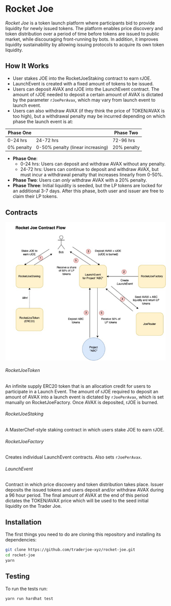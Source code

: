 # Rocket Joe

_Rocket Joe_ is a token launch platform where participants bid to provide liquidity for newly issued tokens. The platform enables price discovery and token distribution over a period of time before tokens are issued to public market, while discouraging front-running by bots. In addition, it improves liquidity sustainability by allowing issuing protocols to acquire its own token liquidity.

## How It Works

- User stakes JOE into the RocketJoeStaking contract to earn rJOE.
- LaunchEvent is created with a fixed amount of tokens to be issued.
- Users can deposit AVAX and rJOE into the LaunchEvent contract. The amount of rJOE needed to deposit a certain amount of AVAX is dictated by the parameter `rJoePerAvax`, which may vary from launch event to launch event.
- Users can also withdraw AVAX (if they think the price of TOKEN/AVAX is too high), but a withdrawal penalty may be incurred depending on which phase the launch event is at:

| Phase One  |                                   | Phase Two   |
| ---------- | --------------------------------- | ----------- |
| 0-24 hrs   | 24-72 hrs                         | 72-96 hrs   |
| 0% penalty | 0-50% penalty (linear increasing) | 20% penalty |

- **Phase One**:
  - 0-24 hrs: Users can deposit and withdraw AVAX without any penalty.
  - 24-72 hrs: Users can continue to deposit and withdraw AVAX, but must incur a withdrawal penalty that increases linearly from 0-50%.
- **Phase Two**: Users can _only_ withdraw AVAX with a 20% penalty.
- **Phase Three**: Initial liquidity is seeded, but the LP tokens are locked for an additional 3-7 days. After this phase, both user and issuer are free to claim their LP tokens.

## Contracts

![Rocket Joe contract flow](assets/Rocket_Joe.jpeg)

###### RocketJoeToken

An infinite supply ERC20 token that is an allocation credit for users to participate in a Launch Event. The amount of rJOE required to deposit an amount of AVAX into a launch event is dictated by `rJoePerAvax`, which is set manually on RocketJoeFactory. Once AVAX is deposited, rJOE is burned.

###### RocketJoeStaking

A MasterChef-style staking contract in which users stake JOE to earn rJOE.

###### RocketJoeFactory

Creates individual LaunchEvent contracts. Also sets `rJoePerAvax`.

###### LaunchEvent

Contract in which price discovery and token distribution takes place. Issuer deposits the issued tokens and users deposit and/or withdraw AVAX during a 96 hour period. The final amount of AVAX at the end of this period dictates the TOKEN/AVAX price which will be used to the seed initial liquidity on the Trader Joe.

## Installation

The first things you need to do are cloning this repository and installing its
dependencies:

```sh
git clone https://github.com/traderjoe-xyz/rocket-joe.git
cd rocket-joe
yarn
```

## Testing

To run the tests run:

```sh
yarn run hardhat test
```
